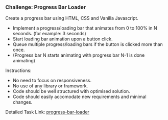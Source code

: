 ### Challenge: Progress Bar Loader

Create a progress bar using HTML, CSS and Vanilla Javascript.

* Implement a progress/loading bar that animates from 0 to 100% in N seconds. (for example: 3 seconds)
* Start loading bar animation upon a button click.
* Queue multiple progress/loading bars if the button is clicked more than once.
* (Progress bar N starts animating with progress bar N-1 is done animating)

Instructions:
* No need to focus on responsiveness.
* No use of any library or framework.
* Code should be well structured with optimised solution.
* Code should easily accomodate new requirements and minimal changes.

Detailed Task Link: [progress-bar-loader](https://github.com/devkodeio/the-dom-challenge/blob/main/progress-bar)